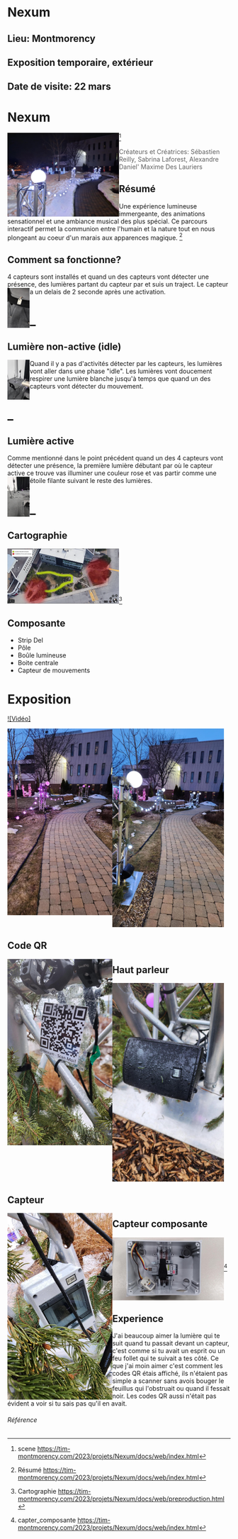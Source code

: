 # Nexum
## Lieu: Montmorency
## Exposition temporaire, extérieur
## Date de visite: 22 mars
# Nexum
<img width="50%" height="50%" align="left" src="https://github.com/S0hda/H23_V13_inspirations_MENG/blob/main/Mycelium/Photos/nexum_scene.png"> [^1]
>Créateurs et Créatrices: Sébastien Reilly, Sabrina Laforest, Alexandre Daniel' Maxime Des Lauriers

## Résumé
Une expérience lumineuse immergeante, des animations sensationnel et une ambiance musical des plus spécial. Ce parcours interactif permet la communion entre l'humain et la nature tout en nous plongeant au coeur d'un marais aux apparences magique. [^2]

## Comment sa fonctionne?
4 capteurs sont installés et quand un des capteurs vont détecter une présence, des lumières partant du capteur par et suis un traject. Le capteur a un delais de 2 seconde après une activation.
<img width="10%" height="10%" align="left" src="https://github.com/S0hda/H23_V13_inspirations_MENG/blob/main/Mycelium/Photos/Nexum_capteur.png">

# _
## Lumière non-active (idle)
<img width="10%" height="10%" align="left" src="https://github.com/S0hda/H23_V13_inspirations_MENG/blob/main/Mycelium/Photos/Nexum_idle.png">
Quand il y a pas d'activités détecter par les capteurs, les lumières vont aller dans une phase "idle". Les lumières vont doucement respirer une lumière blanche jusqu'à temps que quand un des capteurs vont détecter du mouvement.

# _

## Lumière active
Comme mentionné dans le point précédent quand un des 4 capteurs vont détecter une présence, la première lumière débutant par où le capteur active ce trouve vas illuminer une couleur rose et vas partir comme une étoile filante suivant le reste des lumières.
<img width="10%" height="10%" align="left" src="https://github.com/S0hda/H23_V13_inspirations_MENG/blob/main/Mycelium/Photos/Nexum_active.png">

# _

## Cartographie
<img width="50%" height="50%" src="https://github.com/S0hda/H23_V13_inspirations_MENG/blob/main/Mycelium/Photos/Nexum_cartograhpie.png">[^3]


## Composante
- Strip Del
- Pôle 
- Boûle lumineuse
- Boite centrale
- Capteur de mouvements 


# Exposition
[![Vidéo]](https://youtube.com/shorts/RoQmxLd_Rtk)

<img width="47%" height="47%" align="left" src="https://github.com/S0hda/H23_V13_inspirations_MENG/blob/main/Mycelium/Photos/nexum_Active.png">
<img width="50%" height="50%" align="center" src="https://github.com/S0hda/H23_V13_inspirations_MENG/blob/main/Mycelium/Photos/nexum_idle.png">

## Code QR
<img width="47%" height="47%" align="left" src="https://github.com/S0hda/H23_V13_inspirations_MENG/blob/main/Mycelium/Photos/nexum_QR.png"> 

## Haut parleur
<img width="50%" height="50%" align="center" src="https://github.com/S0hda/H23_V13_inspirations_MENG/blob/main/Mycelium/Photos/nexum_Hautparleur.png">

## Capteur
<img width="47%" height="47%" align="left" src="https://github.com/S0hda/H23_V13_inspirations_MENG/blob/main/Mycelium/Photos/nexum_Abris.png">

## Capteur composante
<img width="50%" height="50%" align="center" src="https://github.com/S0hda/H23_V13_inspirations_MENG/blob/main/Mycelium/Photos/nexum_capteur_compo.png">[^4]

## Experience
J'ai beaucoup aimer la lumière qui te suit quand tu passait devant un capteur, c'est comme si tu avait un esprit ou un feu follet qui te suivait a tes côté. Ce que j'ai moin aimer c'est comment les codes QR étais affiché, ils n'étaient pas simple a scanner sans avois bouger le feuillus qui l'obstruait ou quand il fessait noir. Les codes QR aussi n'était pas évident a voir si tu sais pas qu'il en avait.

###### Référence
[^1]: scene https://tim-montmorency.com/2023/projets/Nexum/docs/web/index.html
[^2]: Résumé https://tim-montmorency.com/2023/projets/Nexum/docs/web/index.html
[^3]: Cartographie https://tim-montmorency.com/2023/projets/Nexum/docs/web/preproduction.html
[^4]: capter_composante https://tim-montmorency.com/2023/projets/Nexum/docs/web/index.html
